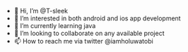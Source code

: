- 👋 Hi, I’m @T-sleek
- 👀 I’m interested in both android and ios app development 
- 🌱 I’m currently learning java 
- 💞️ I’m looking to collaborate on any available project
- 📫 How to reach me via twitter @iamholuwatobi

<!---
T-sleek/T-sleek is a ✨ special ✨ repository because its `README.md` (this file) appears on your GitHub profile.
You can click the Preview link to take a look at your changes.
--->
